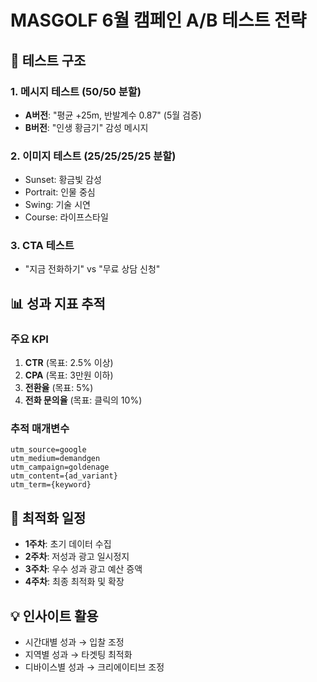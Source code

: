 # MASGOLF 6월 캠페인 A/B 테스트 전략

## 🧪 테스트 구조

### 1. 메시지 테스트 (50/50 분할)
- **A버전**: "평균 +25m, 반발계수 0.87" (5월 검증)
- **B버전**: "인생 황금기" 감성 메시지

### 2. 이미지 테스트 (25/25/25/25 분할)
- Sunset: 황금빛 감성
- Portrait: 인물 중심
- Swing: 기술 시연
- Course: 라이프스타일

### 3. CTA 테스트
- "지금 전화하기" vs "무료 상담 신청"

## 📊 성과 지표 추적

### 주요 KPI
1. **CTR** (목표: 2.5% 이상)
2. **CPA** (목표: 3만원 이하)
3. **전환율** (목표: 5%)
4. **전화 문의율** (목표: 클릭의 10%)

### 추적 매개변수
```
utm_source=google
utm_medium=demandgen
utm_campaign=goldenage
utm_content={ad_variant}
utm_term={keyword}
```

## 🔄 최적화 일정
- **1주차**: 초기 데이터 수집
- **2주차**: 저성과 광고 일시정지
- **3주차**: 우수 성과 광고 예산 증액
- **4주차**: 최종 최적화 및 확장

## 💡 인사이트 활용
- 시간대별 성과 → 입찰 조정
- 지역별 성과 → 타겟팅 최적화
- 디바이스별 성과 → 크리에이티브 조정
